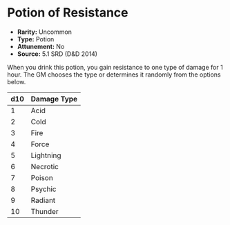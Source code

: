 # Potion of Resistance

- **Rarity:** Uncommon
- **Type:** Potion
- **Attunement:** No
- **Source:** 5.1 SRD (D&D 2014)

When you drink this potion, you gain resistance to one type of damage for 1 hour. The GM chooses the type or determines it randomly from the options below.

| d10 | Damage Type |
|-----|-------------|
| 1   | Acid        |
| 2   | Cold        |
| 3   | Fire        |
| 4   | Force       |
| 5   | Lightning   |
| 6   | Necrotic    |
| 7   | Poison      |
| 8   | Psychic     |
| 9   | Radiant     |
| 10  | Thunder     |
